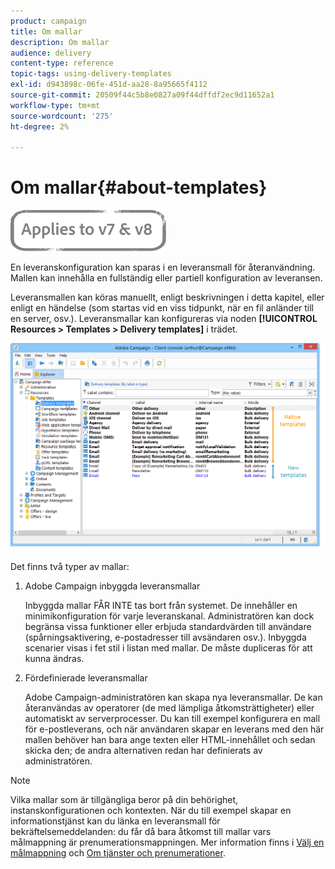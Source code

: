 ```yaml
---
product: campaign
title: Om mallar
description: Om mallar
audience: delivery
content-type: reference
topic-tags: using-delivery-templates
exl-id: d943898c-06fe-451d-aa28-8a95665f4112
source-git-commit: 20509f44c5b8e0827a09f44dffdf2ec9d11652a1
workflow-type: tm+mt
source-wordcount: '275'
ht-degree: 2%

---
```


# Om mallar{#about-templates}

![](../../assets/common.svg)

En leveranskonfiguration kan sparas i en leveransmall för återanvändning. Mallen kan innehålla en fullständig eller partiell konfiguration av leveransen.

Leveransmallen kan köras manuellt, enligt beskrivningen i detta kapitel, eller enligt en händelse (som startas vid en viss tidpunkt, när en fil anländer till en server, osv.). Leveransmallar kan konfigureras via noden **[!UICONTROL Resources > Templates > Delivery templates]** i trädet.

![](assets/s_user_template_list.png)

Det finns två typer av mallar:

1. Adobe Campaign inbyggda leveransmallar

   Inbyggda mallar FÅR INTE tas bort från systemet. De innehåller en minimikonfiguration för varje leveranskanal. Administratören kan dock begränsa vissa funktioner eller erbjuda standardvärden till användare (spårningsaktivering, e-postadresser till avsändaren osv.). Inbyggda scenarier visas i fet stil i listan med mallar. De måste dupliceras för att kunna ändras.

1. Fördefinierade leveransmallar

   Adobe Campaign-administratören kan skapa nya leveransmallar. De kan återanvändas av operatorer (de med lämpliga åtkomsträttigheter) eller automatiskt av serverprocesser. Du kan till exempel konfigurera en mall för e-postleverans, och när användaren skapar en leverans med den här mallen behöver han bara ange texten eller HTML-innehållet och sedan skicka den; de andra alternativen redan har definierats av administratören.

>[!NOTE]
>
>Vilka mallar som är tillgängliga beror på din behörighet, instanskonfigurationen och kontexten. När du till exempel skapar en informationstjänst kan du länka en leveransmall för bekräftelsemeddelanden: du får då bara åtkomst till mallar vars målmappning är prenumerationsmappningen. Mer information finns i [Välj en målmappning](selecting-a-target-mapping.md) och [Om tjänster och prenumerationer](about-services-and-subscriptions.md).
